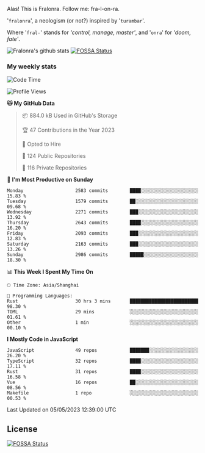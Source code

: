 Alas! This is Fralonra. Follow me: fra-l-on-ra.

'`fralonra`', a neologism (or not?) inspired by '`turambar`'.

Where '`fral-`' stands for *'control, manage, master'*, and '`onra`' for *'doom, fate'*.

![Fralonra's github stats](https://github-readme-stats.vercel.app/api?username=fralonra)
[![FOSSA Status](https://app.fossa.com/api/projects/git%2Bgithub.com%2Ffralonra%2Ffralonra.svg?type=shield)](https://app.fossa.com/projects/git%2Bgithub.com%2Ffralonra%2Ffralonra?ref=badge_shield)

### My weekly stats

<!--START_SECTION:waka-->
![Code Time](http://img.shields.io/badge/Code%20Time-3%2C390%20hrs%2020%20mins-blue)

![Profile Views](http://img.shields.io/badge/Profile%20Views-2-blue)

**🐱 My GitHub Data** 

> 📦 884.0 kB Used in GitHub's Storage 
 > 
> 🏆 47 Contributions in the Year 2023
 > 
> 💼 Opted to Hire
 > 
> 📜 124 Public Repositories 
 > 
> 🔑 116 Private Repositories 
 > 
📅 **I'm Most Productive on Sunday** 

```text
Monday                   2583 commits        ████░░░░░░░░░░░░░░░░░░░░░   15.83 % 
Tuesday                  1579 commits        ██░░░░░░░░░░░░░░░░░░░░░░░   09.68 % 
Wednesday                2271 commits        ███░░░░░░░░░░░░░░░░░░░░░░   13.92 % 
Thursday                 2643 commits        ████░░░░░░░░░░░░░░░░░░░░░   16.20 % 
Friday                   2093 commits        ███░░░░░░░░░░░░░░░░░░░░░░   12.83 % 
Saturday                 2163 commits        ███░░░░░░░░░░░░░░░░░░░░░░   13.26 % 
Sunday                   2986 commits        █████░░░░░░░░░░░░░░░░░░░░   18.30 % 
```


📊 **This Week I Spent My Time On** 

```text
🕑︎ Time Zone: Asia/Shanghai

💬 Programming Languages: 
Rust                     30 hrs 3 mins       █████████████████████████   98.30 % 
TOML                     29 mins             ░░░░░░░░░░░░░░░░░░░░░░░░░   01.61 % 
Other                    1 min               ░░░░░░░░░░░░░░░░░░░░░░░░░   00.10 % 
```

**I Mostly Code in JavaScript** 

```text
JavaScript               49 repos            ███████░░░░░░░░░░░░░░░░░░   26.20 % 
TypeScript               32 repos            ████░░░░░░░░░░░░░░░░░░░░░   17.11 % 
Rust                     31 repos            ████░░░░░░░░░░░░░░░░░░░░░   16.58 % 
Vue                      16 repos            ██░░░░░░░░░░░░░░░░░░░░░░░   08.56 % 
Makefile                 1 repo              ░░░░░░░░░░░░░░░░░░░░░░░░░   00.53 % 
```




 Last Updated on 05/05/2023 12:39:00 UTC
<!--END_SECTION:waka-->

## License
[![FOSSA Status](https://app.fossa.com/api/projects/git%2Bgithub.com%2Ffralonra%2Ffralonra.svg?type=large)](https://app.fossa.com/projects/git%2Bgithub.com%2Ffralonra%2Ffralonra?ref=badge_large)